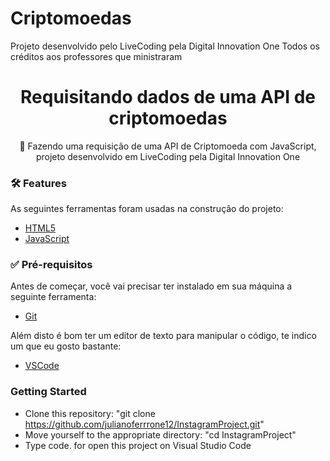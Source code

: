 # Criptomoedas
Projeto desenvolvido pelo LiveCoding pela Digital Innovation One
Todos os créditos aos professores que ministraram
<h1 align="center">
    Requisitando dados de uma API de criptomoedas
</h1>
<p align="center">🚀 Fazendo uma requisição de uma API de Criptomoeda com JavaScript, projeto desenvolvido em LiveCoding pela Digital Innovation One</p>

### 🛠 Features

As seguintes ferramentas foram usadas na construção do projeto:

- [HTML5](https://developer.mozilla.org/pt-BR/docs/Web/Guide/HTML/HTML5)
- [JavaScript](https://developer.mozilla.org/pt-BR/docs/Web/JavaScript)

### ✅ Pré-requisitos

Antes de começar, você vai precisar ter instalado em sua máquina a seguinte ferramenta:<br />
- [Git](https://git-scm.com)<br />

Além disto é bom ter um editor de texto para manipular o código, te indico um que eu gosto bastante:<br />
- [VSCode](https://code.visualstudio.com/)

### Getting Started

- Clone this repository: "git clone https://github.com/julianoferrrone12/InstagramProject.git" <br />
- Move yourself to the appropriate directory: "cd InstagramProject"
- Type code. for open this project on Visual Studio Code
